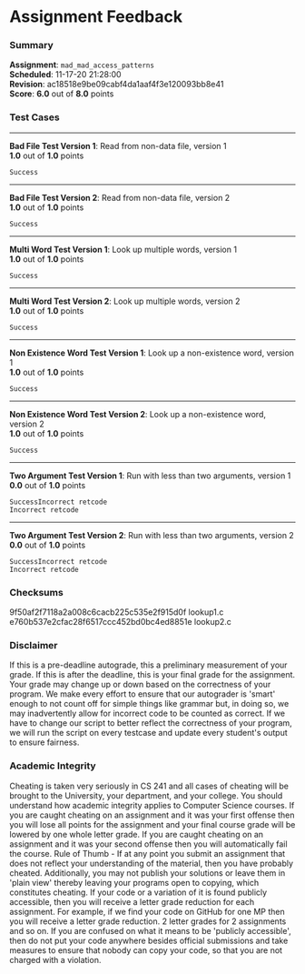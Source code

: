 # Assignment Feedback

### Summary

**Assignment**: `mad_mad_access_patterns`  
**Scheduled**: 11-17-20 21:28:00  
**Revision**: ac18518e9be09cabf4da1aaf4f3e120093bb8e41  
**Score**: **6.0** out of **8.0** points

### Test Cases
---

**Bad File Test Version 1**: Read from non-data file, version 1  
**1.0** out of **1.0** points
```
Success
```
---

**Bad File Test Version 2**: Read from non-data file, version 2  
**1.0** out of **1.0** points
```
Success
```
---

**Multi Word Test Version 1**: Look up multiple words, version 1  
**1.0** out of **1.0** points
```
Success
```
---

**Multi Word Test Version 2**: Look up multiple words, version 2  
**1.0** out of **1.0** points
```
Success
```
---

**Non Existence Word Test Version 1**: Look up a non-existence word, version 1  
**1.0** out of **1.0** points
```
Success
```
---

**Non Existence Word Test Version 2**: Look up a non-existence word, version 2  
**1.0** out of **1.0** points
```
Success
```
---

**Two Argument Test Version 1**: Run with less than two arguments, version 1  
**0.0** out of **1.0** points
```
SuccessIncorrect retcode
Incorrect retcode
```
---

**Two Argument Test Version 2**: Run with less than two arguments, version 2  
**0.0** out of **1.0** points
```
SuccessIncorrect retcode
Incorrect retcode
```
### Checksums

9f50af2f7118a2a008c6cacb225c535e2f915d0f lookup1.c  
e760b537e2cfac28f6517ccc452bd0bc4ed8851e lookup2.c


### Disclaimer
If this is a pre-deadline autograde, this a preliminary measurement of your grade.
If this is after the deadline, this is your final grade for the assignment.
Your grade may change up or down based on the correctness of your program.
We make every effort to ensure that our autograder is 'smart' enough to not count off
for simple things like grammar but, in doing so, we may inadvertently allow for
incorrect code to be counted as correct.
If we have to change our script to better reflect the correctness of your program,
we will run the script on every testcase and update every student's output to ensure fairness.



### Academic Integrity
Cheating is taken very seriously in CS 241 and all cases of cheating will be brought to the University, your department, and your college.
You should understand how academic integrity applies to Computer Science courses.
If you are caught cheating on an assignment and it was your first offense then you will lose all points for the assignment and your final course
grade will be lowered by one whole letter grade. If you are caught cheating on an assignment and it was your second offense then you will automatically fail the course.
Rule of Thumb - If at any point you submit an assignment that does not reflect your understanding of the material, then you have probably cheated.
Additionally, you may not publish your solutions or leave them in 'plain view' thereby leaving your programs open to copying, which constitutes cheating.
If your code or a variation of it is found publicly accessible, then you will receive a letter grade reduction for each assignment.
For example, if we find your code on GitHub for one MP then you will receive a letter grade reduction. 2 letter grades for 2 assignments and so on.
If you are confused on what it means to be 'publicly accessible', then do not put your code anywhere besides official submissions and take measures
to ensure that nobody can copy your code, so that you are not charged with a violation.


